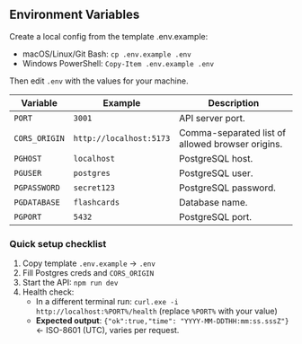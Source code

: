 ## Environment Variables

Create a local config from the template .env.example:

- macOS/Linux/Git Bash: `cp .env.example .env`
- Windows PowerShell: `Copy-Item .env.example .env`

Then edit `.env` with the values for your machine.

| Variable      | Example                 | Description                                      |
| ------------- | ----------------------- | ------------------------------------------------ |
| `PORT`        | `3001`                  | API server port.                                 |
| `CORS_ORIGIN` | `http://localhost:5173` | Comma-separated list of allowed browser origins. |
| `PGHOST`      | `localhost`             | PostgreSQL host.                                 |
| `PGUSER`      | `postgres`              | PostgreSQL user.                                 |
| `PGPASSWORD`  | `secret123`             | PostgreSQL password.                             |
| `PGDATABASE`  | `flashcards`            | Database name.                                   |
| `PGPORT`      | `5432`                  | PostgreSQL port.                                 |

### Quick setup checklist

1. Copy template `.env.example` → `.env`
2. Fill Postgres creds and `CORS_ORIGIN`
3. Start the API: `npm run dev`
4. Health check:
   - In a different terminal run: `curl.exe -i http://localhost:%PORT%/health` (replace `%PORT%` with your value)
   - **Expected output**: `{"ok":true,"time": "YYYY-MM-DDTHH:mm:ss.sssZ"}` ← ISO-8601 (UTC), varies per request.
